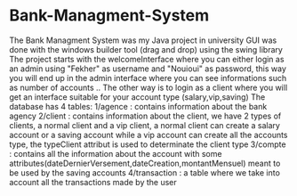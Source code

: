 # Bank-Managment-System
The Bank Managment System was my Java project in university 
GUI was done with the windows builder tool (drag and drop) using the swing library
The project starts with the welcomeInterface where you can either login as an admin using "Fekher" as username and "Nouioui" as password,
this way you will end up in the admin interface where you can see informations such as number of accounts ..
The other way is to login as a client where you will get an interface suitable for your account type (salary,vip,saving)
The database has 4 tables:
  1/agence : contains information about the bank agency
  2/client : contains information about the client, we have 2 types of clients, a normal client and a vip client, a normal client can
  create a salary account or a saving account while a vip account can create all the accounts type, the typeClient attribut is used to 
  determinate the client type
  3/compte : contains all the information about the account with some attributes(dateDernierVersement,dateCreation,montantMensuel)
  meant to be used by the saving accounts
  4/transaction : a table where we take into account all the transactions made by the user 
